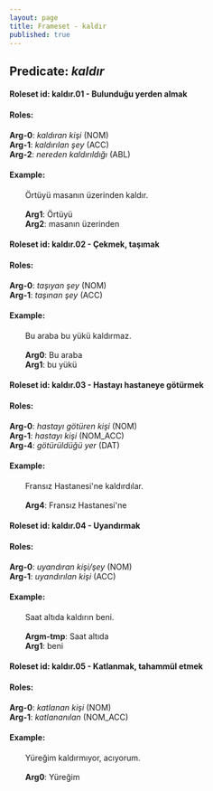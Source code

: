 ```yaml
---
layout: page
title: Frameset - kaldır
published: true
---
```

<h2>Predicate: <i>kaldır</i></h2>
<h4>Roleset id: kaldır.01 - Bulunduğu yerden almak<br>
<h4>Roles:</h4>
<b>Arg-0</b>: <i>kaldıran kişi</i>  (NOM) <br>
<b>Arg-1</b>: <i>kaldırılan şey</i>  (ACC) <br>
<b>Arg-2</b>: <i>nereden kaldırıldığı</i>  (ABL) <br>
<h4>Example:</h4>
&emsp;&emsp;Örtüyü masanın üzerinden kaldır.<br><br>
&emsp;&emsp;<b>Arg1</b>:  Örtüyü<br>
&emsp;&emsp;<b>Arg2</b>:  masanın üzerinden<br>

<h4>Roleset id: kaldır.02 - Çekmek, taşımak<br>
<h4>Roles:</h4>
<b>Arg-0</b>: <i>taşıyan şey</i>  (NOM) <br>
<b>Arg-1</b>: <i>taşınan şey</i>  (ACC) <br>
<h4>Example:</h4>
&emsp;&emsp;Bu araba bu yükü kaldırmaz.<br><br>
&emsp;&emsp;<b>Arg0</b>:  Bu araba<br>
&emsp;&emsp;<b>Arg1</b>:  bu yükü<br>

<h4>Roleset id: kaldır.03 - Hastayı hastaneye götürmek<br>
<h4>Roles:</h4>
<b>Arg-0</b>: <i>hastayı götüren kişi</i>  (NOM) <br>
<b>Arg-1</b>: <i>hastayı kişi</i>  (NOM_ACC) <br>
<b>Arg-4</b>: <i>götürüldüğü yer</i>  (DAT) <br>
<h4>Example:</h4>
&emsp;&emsp;Fransız Hastanesi'ne kaldırdılar.<br><br>
&emsp;&emsp;<b>Arg4</b>:  Fransız Hastanesi'ne<br>

<h4>Roleset id: kaldır.04 - Uyandırmak<br>
<h4>Roles:</h4>
<b>Arg-0</b>: <i>uyandıran kişi/şey</i>  (NOM) <br>
<b>Arg-1</b>: <i>uyandırılan kişi</i>  (ACC) <br>
<h4>Example:</h4>
&emsp;&emsp;Saat altıda kaldırın beni.<br><br>
&emsp;&emsp;<b>Argm-tmp</b>:  Saat altıda<br>
&emsp;&emsp;<b>Arg1</b>:  beni<br>

<h4>Roleset id: kaldır.05 - Katlanmak, tahammül etmek<br>
<h4>Roles:</h4>
<b>Arg-0</b>: <i>katlanan kişi</i>  (NOM) <br>
<b>Arg-1</b>: <i>katlananılan</i>  (NOM_ACC) <br>
<h4>Example:</h4>
&emsp;&emsp;Yüreğim kaldırmıyor, acıyorum.<br><br>
&emsp;&emsp;<b>Arg0</b>:  Yüreğim<br>


